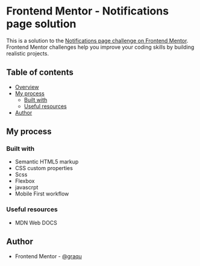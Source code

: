 # Frontend Mentor - Notifications page solution

This is a solution to the [Notifications page challenge on Frontend Mentor](https://www.frontendmentor.io/challenges/notifications-page-DqK5QAmKbC). Frontend Mentor challenges help you improve your coding skills by building realistic projects. 

## Table of contents

- [Overview](#overview)
- [My process](#my-process)
  - [Built with](#built-with)
  - [Useful resources](#useful-resources)
- [Author](#author)

## My process



### Built with

- Semantic HTML5 markup
- CSS custom properties
- Scss
- Flexbox
- javascrpt
- Mobile First workflow

### Useful resources

- MDN Web DOCS

## Author

- Frontend Mentor - [@graqu](https://www.frontendmentor.io/profile/graqu)
